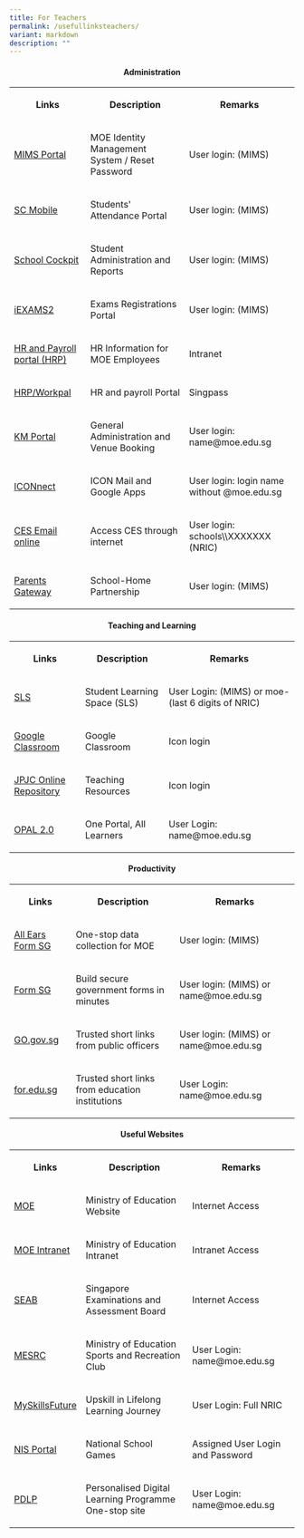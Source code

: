 ```yaml
---
title: For Teachers
permalink: /usefullinksteachers/
variant: markdown
description: ""
---
```

<h4><strong><center>Administration </center></strong></h4>
<table>
<tbody>
<tr>
<th rowspan="1" colspan="1">
<p>Links</p>
</th>
<th rowspan="1" colspan="1">
<p>Description</p>
</th>
<th rowspan="1" colspan="1">
<p>Remarks</p>
</th>
</tr>

<tr>
<td rowspan="1" colspan="1">
<p><a href="https://idp.mims.moe.gov.sg/nidp/portal" rel="noopener noreferrer nofollow" target="_blank">MIMS Portal</a>
</p>
</td>
<td rowspan="1" colspan="1">
<p>MOE Identity Management System / Reset Password</p>
</td>
<td rowspan="1" colspan="1">
<p>User login: (MIMS)</p>
</td>
</tr>
	
<tr>
<td rowspan="1" colspan="1">
<p><a href="https://scmobile.moe.edu.sg/" rel="noopener noreferrer nofollow" target="_blank">SC Mobile</a>
</p>
</td>
<td rowspan="1" colspan="1">
<p>Students' Attendance Portal</p>
</td>
<td rowspan="1" colspan="1">
<p>User login: (MIMS)</p>
</td>
</tr>

	
	
<tr>
<td rowspan="1" colspan="1">
<p><a href="http://schoolcockpit.moe.gov.sg/" rel="noopener noreferrer nofollow" target="_blank">School Cockpit</a>
</p>
</td>
<td rowspan="1" colspan="1">
<p>Student Administration and Reports</p>
</td>
<td rowspan="1" colspan="1">
<p>User login: (MIMS)</p>
</td>
</tr>
<tr>
<td rowspan="1" colspan="1">
<p><a href="https://iexams.seab.gov.sg/sso/login" rel="noopener noreferrer nofollow" target="_blank">iEXAMS2</a>
</p>
</td>
<td rowspan="1" colspan="1">
<p>Exams Registrations Portal</p>
</td>
<td rowspan="1" colspan="1">
<p>User login: (MIMS)</p>
</td>
</tr>
<tr>
<td rowspan="1" colspan="1">
<p><a href="https://intranet.moe.gov.sg/hronline/Pages/Home.aspx" rel="noopener noreferrer nofollow" target="_blank">HR and Payroll portal (HRP)</a>
</p>
</td>
<td rowspan="1" colspan="1">
<p>HR Information for MOE Employees</p>
</td>
<td rowspan="1" colspan="1">
<p>Intranet</p>
</td>
</tr>
<tr>
<td rowspan="1" colspan="1">
<p><a href="https://www.hrp.gov.sg/hrp/#/" rel="noopener noreferrer nofollow" target="_blank">HRP/Workpal</a>
</p>
</td>
<td rowspan="1" colspan="1">
<p>HR and payroll Portal</p>
</td>
<td rowspan="1" colspan="1">
<p>Singpass</p>
</td>
</tr>

<tr>
<td rowspan="1" colspan="1">
<p><a href="https://portal.jpjc.edu.sg/" rel="noopener noreferrer nofollow" target="_blank">KM Portal</a>
</p>
</td>
<td rowspan="1" colspan="1">
<p>General Administration and Venue Booking</p>
</td>
<td rowspan="1" colspan="1">
<p>User login: name@moe.edu.sg</p>
</td>
</tr>
	
	
<tr>
<td rowspan="1" colspan="1">
<p><a href="https://workspace.google.com/dashboard" rel="noopener noreferrer nofollow" target="_blank">ICONnect</a>
</p>
</td>
<td rowspan="1" colspan="1">
<p>ICON Mail and Google Apps</p>
</td>
<td rowspan="1" colspan="1">
<p>User login: login name without @moe.edu.sg</p>
</td>
</tr>	
	
	

<tr>
<td rowspan="1" colspan="1">
<p><a href="https://schools.gov.sg/owa" rel="noopener noreferrer nofollow" target="_blank">CES Email online</a>
</p>
</td>
<td rowspan="1" colspan="1">
<p>Access CES through internet</p>
</td>
<td rowspan="1" colspan="1">
<p>User login: schools\\XXXXXXX (NRIC)</p>
</td>
</tr>		
	
	
<tr>
<td rowspan="1" colspan="1">
<p><a href="https://pg.moe.edu.sg/" rel="noopener noreferrer nofollow" target="_blank">Parents Gateway</a>
</p>
</td>
<td rowspan="1" colspan="1">
<p>School-Home Partnership</p>
</td>
<td rowspan="1" colspan="1">
<p>User login: (MIMS)</p>
</td>
</tr>			
	
</tbody>
</table>







<h4><strong><center>Teaching and Learning</center></strong></h4>
<table>
<tbody>
<tr>
<th rowspan="1" colspan="1">
<p>Links</p>
</th>
<th rowspan="1" colspan="1">
<p>Description</p>
</th>
<th rowspan="1" colspan="1">
<p>Remarks</p>
</th>
</tr>

<tr>
<td rowspan="1" colspan="1">
<p><a href="https://vle.learning.moe.edu.sg/login" rel="noopener noreferrer nofollow" target="_blank">SLS</a>
</p>
</td>
<td rowspan="1" colspan="1">
<p>Student Learning Space (SLS)</p>
</td>
<td rowspan="1" colspan="1">
<p>User Login: (MIMS) or moe-(last 6 digits of NRIC)</p>
</td>
</tr>
<tr>
<td rowspan="1" colspan="1">
<p><a href="https://classroom.google.com/" rel="noopener noreferrer nofollow" target="_blank">Google Classroom</a>
</p>
</td>
<td rowspan="1" colspan="1">
<p>Google Classroom</p>
</td>
<td rowspan="1" colspan="1">
<p>Icon login</p>
</td>
</tr>
<tr>
<td rowspan="1" colspan="1">
<p><a href="https://sites.google.com/moe.edu.sg/jpjconlinerepository/home" rel="noopener noreferrer nofollow" target="_blank">JPJC Online Repository</a>
</p>
</td>
<td rowspan="1" colspan="1">
<p>Teaching Resources</p>
</td>
<td rowspan="1" colspan="1">
<p>Icon login</p>
</td>
</tr>
<tr>
<td rowspan="1" colspan="1">
<p><a href="https://idm.opal2.moe.edu.sg/Account/Login" rel="noopener noreferrer nofollow" target="_blank">OPAL 2.0</a>
</p>
</td>
<td rowspan="1" colspan="1">
<p>One Portal, All Learners</p>
</td>
<td rowspan="1" colspan="1">
<p>User Login: name@moe.edu.sg</p>
</td>
</tr>

</tbody>
</table>


<h4><strong><center>Productivity</center></strong></h4>
<table>
<tbody>
<tr>
<th rowspan="1" colspan="1">
<p>Links</p>
</th>
<th rowspan="1" colspan="1">
<p>Description</p>
</th>
<th rowspan="1" colspan="1">
<p>Remarks</p>
</th>
</tr>
<tr>
<td rowspan="1" colspan="1">
<p><a href="https://forms.moe.edu.sg/" rel="noopener noreferrer nofollow" target="_blank">All Ears Form SG</a>
</p>
</td>
<td rowspan="1" colspan="1">
<p>One-stop data collection for MOE</p>
</td>
<td rowspan="1" colspan="1">
<p>User login: (MIMS)</p>
</td>
</tr>

	
	
<tr>
<td rowspan="1" colspan="1">
<p><a href="https://form.gov.sg/#!/" rel="noopener noreferrer nofollow" target="_blank">Form SG</a>
</p>
</td>
<td rowspan="1" colspan="1">
<p>Build secure government forms in minutes</p>
</td>
<td rowspan="1" colspan="1">
<p>User login: (MIMS) or name@moe.edu.sg</p>
</td>
</tr>
<tr>
<td rowspan="1" colspan="1">
<p><a href="https://go.gov.sg/#/" rel="noopener noreferrer nofollow" target="_blank">GO.gov.sg</a>
</p>
</td>
<td rowspan="1" colspan="1">
<p>Trusted short links from public officers</p>
</td>
<td rowspan="1" colspan="1">
<p>User login: (MIMS) or name@moe.edu.sg</p>
</td>
</tr>
<tr>
<td rowspan="1" colspan="1">
<p><a href="https://for.edu.sg/#/" rel="noopener noreferrer nofollow" target="_blank">for.edu.sg</a>
</p>
</td>
<td rowspan="1" colspan="1">
<p>Trusted short links from education institutions</p>
</td>
<td rowspan="1" colspan="1">
<p>User Login: name@moe.edu.sg</p>
</td>
</tr>


</tbody>
</table>



<h4><strong><center>Useful Websites</center></strong></h4>
<table>
<tbody>
<tr>
<th rowspan="1" colspan="1">
<p>Links</p>
</th>
<th rowspan="1" colspan="1">
<p>Description</p>
</th>
<th rowspan="1" colspan="1">
<p>Remarks</p>
</th>
</tr>

<tr>
<td rowspan="1" colspan="1">
<p><a href="https://www.moe.gov.sg/" rel="noopener noreferrer nofollow" target="_blank">MOE</a>
</p>
</td>
<td rowspan="1" colspan="1">
<p>Ministry of Education Website</p>
</td>
<td rowspan="1" colspan="1">
<p>Internet Access</p>
</td>
</tr>
<tr>
<td rowspan="1" colspan="1">
<p><a href="http://intranet.moe.gov.sg/Pages/Home.aspx" rel="noopener noreferrer nofollow" target="_blank">MOE Intranet</a>
</p>
</td>
<td rowspan="1" colspan="1">
<p>Ministry of Education Intranet</p>
</td>
<td rowspan="1" colspan="1">
<p>Intranet Access</p>
</td>
</tr>

<tr>
<td rowspan="1" colspan="1">
<p><a href="https://www.seab.gov.sg/" rel="noopener noreferrer nofollow" target="_blank">SEAB</a>
</p>
</td>
<td rowspan="1" colspan="1">
<p>Singapore Examinations and Assessment Board</p>
</td>
<td rowspan="1" colspan="1">
<p>Internet Access</p>
</td>
</tr>		
	
	
<tr>
<td rowspan="1" colspan="1">
<p><a href="https://www.mesrc.net/" rel="noopener noreferrer nofollow" target="_blank">MESRC</a>
</p>
</td>
<td rowspan="1" colspan="1">
<p>Ministry of Education Sports and Recreation Club </p>
</td>
<td rowspan="1" colspan="1">
<p>User Login: name@moe.edu.sg</p>
</td>
</tr>
	
<tr>
<td rowspan="1" colspan="1">
<p><a href="https://www.myskillsfuture.gov.sg/content/student/en/preu.html" rel="noopener noreferrer nofollow" target="_blank">MySkillsFuture</a>
</p>
</td>
<td rowspan="1" colspan="1">
<p>Upskill in Lifelong Learning Journey</p>
</td>
<td rowspan="1" colspan="1">
<p>User Login: Full NRIC</p>
</td>
</tr>	
	
<tr>
<td rowspan="1" colspan="1">
<p><a href="https://nsg.moe.edu.sg/nis/#/login" rel="noopener noreferrer nofollow" target="_blank">NIS Portal</a>
</p>
</td>
<td rowspan="1" colspan="1">
<p>National School Games</p>
</td>
<td rowspan="1" colspan="1">
<p>Assigned User Login and Password</p>
</td>
</tr>		
	
	
<tr>
<td rowspan="1" colspan="1">
<p><a href="https://sites.google.com/moe.edu.sg/personaliseddigitallearningpro/home" rel="noopener noreferrer nofollow" target="_blank">PDLP</a>
</p>
</td>
<td rowspan="1" colspan="1">
<p>Personalised Digital Learning Programme One-stop site</p>
</td>
<td rowspan="1" colspan="1">
<p>User Login: name@moe.edu.sg</p>
</td>
</tr>			
	
</tbody>
</table>